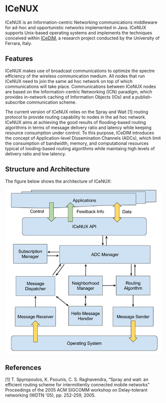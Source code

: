 # ICeNUX
ICeNUX is an Information-centric Networking communications middleware for ad-hoc and opportunistic networks implemented in Java.
ICeNUX supports Unix-based operating systems and implements the techniques conceived within
[ICeDiM](http://endif.unife.it/en/research/research-1/information-technology/computer-science/distributed-systems-group/research-projects/iceone), a research project conducted by the University of Ferrara, Italy.


## Features
ICeNUX makes use of broadcast communications to optimize the spectre efficiency of the wireless communication medium.
All nodes that run ICeNUX need to join the same ad hoc network on top of which communications will take place. 
Communications between ICeNUX nodes are based on the Information-centric Networking (ICN) paradigm, which provides in-network caching of Information Objects (IOs) and a publish-subscribe communication scheme.

The current version of ICeNUX relies on the Spray and Wait [1] routing protocol to provide routing capability to nodes in the ad hoc network. ICeNUX aims at achieving the good results of flooding-based routing algorithms in terms of message delivery ratio and latency while keeping resource consumption under control.
To this purpose, ICeDIM introduces the concept of Application-level Dissemination Channels (ADCs), which limit the consumption of bandwidth, memory, and computational resources typical of looding-based routing algorithms while maintaing high levels of delivery ratio and low latency.


## Structure and Architecture

The figure below shows the architecture of ICeNUX:

![Architecture of the ICeNUX middleware](https://github.com/DSG-UniFE/ICeNUX/blob/master/doc/ICeNUX%20Architecture.png)




## References
[1] T. Spyropoulos, K. Psounis, C. S. Raghavendra, “Spray and wait: an efficient routing scheme for intermittently connected mobile networks” Proceedings of the 2005 ACM SIGCOMM workshop on Delay-tolerant networking (WDTN '05), pp. 252-259, 2005.
